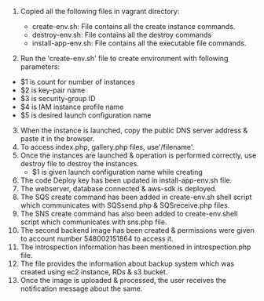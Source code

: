 1. Copied all the following files in vagrant directory:
   - create-env.sh: File contains all the create instance commands.
   - destroy-env.sh: File contains all the destroy commands
   - install-app-env.sh: File contains all the executable file commands.

2. Run the 'create-env.sh' file to create environment with following parameters:
  - $1 is count for number of instances
  - $2 is key-pair name
  - $3 is security-group ID
  - $4 is IAM instance profile name
  - $5 is desired launch configuration name
3. When the instance is launched, copy the public DNS server address & paste it in the browser. 
4. To access index.php, gallery.php files, use'/filename'.
5. Once the instances are launched & operation is performed correctly, use destroy file to destroy the instances.
   - $1 is given launch configuration name while creating
6. The code Deploy key has been updated in install-app-env.sh file.
7. The webserver, database connected & aws-sdk is deployed.
8. The SQS create command has been added in create-env.sh shell script which communicates with SQSsend.php & SQSreceive.php files.
9. The SNS create command has also been added to create-env.shell script which communicates with sns.php file.
10. The second backend image has been created & permissions were given to account number 548002151864 to access it.
11. The introspection information has been mentioned in introspection.php file.
12. The file provides the information about backup system which was created using ec2 instance, RDs & s3 bucket.
12. Once the image is uploaded & processed, the user receives the notification message about the same.

